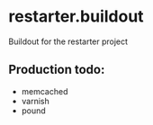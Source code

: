 restarter.buildout
==================

Buildout for the restarter project


Production todo:
----------------
 + memcached
 + varnish
 + pound

